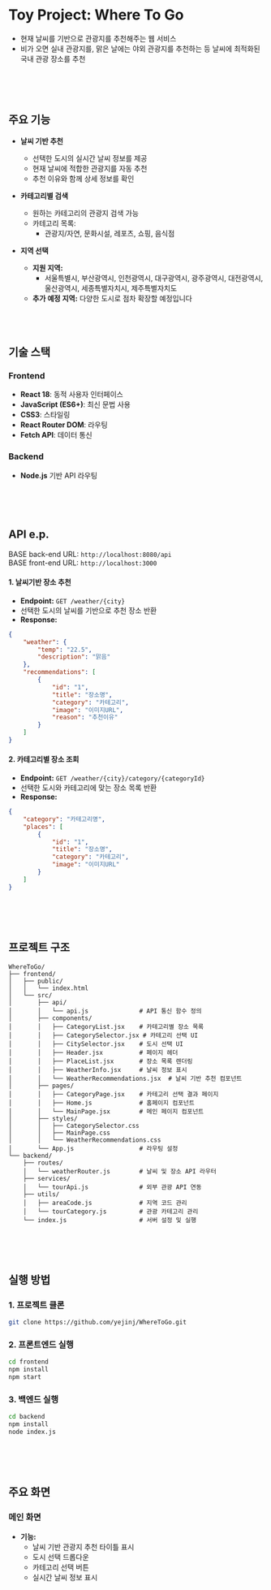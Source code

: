 # Toy Project: Where To Go
- 현재 날씨를 기반으로 관광지를 추천해주는 웹 서비스
- 비가 오면 실내 관광지를, 맑은 날에는 야외 관광지를 추천하는 등 날씨에 최적화된 국내 관광 장소를 추천

<br><br><br>
## 주요 기능  
- **날씨 기반 추천**
  - 선택한 도시의 실시간 날씨 정보를 제공  
  - 현재 날씨에 적합한 관광지를 자동 추천  
  - 추천 이유와 함께 상세 정보를 확인

- **카테고리별 검색**
  - 원하는 카테고리의 관광지 검색 가능  
  - 카테고리 목록:
    - 관광지/자연, 문화시설, 레포츠, 쇼핑, 음식점  

- **지역 선택**
  - **지원 지역:**  
    - 서울특별시, 부산광역시, 인천광역시, 대구광역시, 광주광역시, 대전광역시, 울산광역시, 세종특별자치시, 제주특별자치도  
  - **추가 예정 지역:** 다양한 도시로 점차 확장할 예정입니다    
<br><br><br>
## 기술 스택

### Frontend  
- **React 18**: 동적 사용자 인터페이스  
- **JavaScript (ES6+)**: 최신 문법 사용  
- **CSS3**: 스타일링  
- **React Router DOM**: 라우팅  
- **Fetch API**: 데이터 통신  

### Backend  
- **Node.js** 기반 API 라우팅
  
  <br><br><br>
## API e.p.

BASE back-end URL: `http://localhost:8080/api`     
BASE front-end URL: `http://localhost:3000`

#### 1. 날씨기반 장소 추천 
- **Endpoint:** `GET /weather/{city}`  
- 선택한 도시의 날씨를 기반으로 추천 장소 반환  
- **Response:**
```json
{
    "weather": {
        "temp": "22.5",
        "description": "맑음"
    },
    "recommendations": [
        {
            "id": "1",
            "title": "장소명",
            "category": "카테고리",
            "image": "이미지URL",
            "reason": "추천이유"
        }
    ]
}
```

#### 2. 카테고리별 장소 조회
- **Endpoint:** `GET /weather/{city}/category/{categoryId}`  
- 선택한 도시와 카테고리에 맞는 장소 목록 반환  
- **Response:**
```json
{
    "category": "카테고리명",
    "places": [
        {
            "id": "1",
            "title": "장소명",
            "category": "카테고리",
            "image": "이미지URL"
        }
    ]
}
```

<br><br><br>
## 프로젝트 구조

```
WhereToGo/
├── frontend/
│   ├── public/
│   │   └── index.html
│   └── src/
│       ├── api/
│       │   └── api.js              # API 통신 함수 정의
│       ├── components/
│       │   ├── CategoryList.jsx    # 카테고리별 장소 목록
│       │   ├── CategorySelector.jsx # 카테고리 선택 UI
│       │   ├── CitySelector.jsx    # 도시 선택 UI
│       │   ├── Header.jsx          # 페이지 헤더
│       │   ├── PlaceList.jsx       # 장소 목록 렌더링
│       │   ├── WeatherInfo.jsx     # 날씨 정보 표시
│       │   └── WeatherRecommendations.jsx  # 날씨 기반 추천 컴포넌트
│       ├── pages/
│       │   ├── CategoryPage.jsx    # 카테고리 선택 결과 페이지
│       │   ├── Home.js             # 홈페이지 컴포넌트
│       │   └── MainPage.jsx        # 메인 페이지 컴포넌트
│       ├── styles/
│       │   ├── CategorySelector.css
│       │   ├── MainPage.css
│       │   └── WeatherRecommendations.css
│       └── App.js                  # 라우팅 설정
└── backend/
    ├── routes/
    │   └── weatherRouter.js        # 날씨 및 장소 API 라우터
    ├── services/
    │   └── tourApi.js              # 외부 관광 API 연동
    ├── utils/
    │   ├── areaCode.js             # 지역 코드 관리
    │   └── tourCategory.js         # 관광 카테고리 관리
    └── index.js                    # 서버 설정 및 실행
```


<br><br><br>
## 실행 방법

### 1. 프로젝트 클론
```bash
git clone https://github.com/yejinj/WhereToGo.git
```

### 2. 프론트엔드 실행  
```bash
cd frontend
npm install
npm start
```

### 3. 백엔드 실행  
```bash
cd backend
npm install
node index.js
```

<br><br><br>
## 주요 화면  

### 메인 화면
- **기능:**  
  - 날씨 기반 관광지 추천 타이틀 표시  
  - 도시 선택 드롭다운  
  - 카테고리 선택 버튼  
  - 실시간 날씨 정보 표시

<br><br><br>
